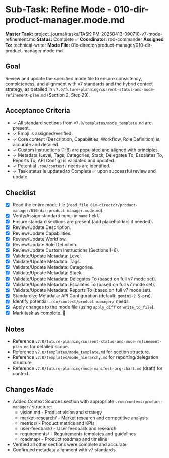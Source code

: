 # Sub-Task: Refine Mode - 010-dir-product-manager.mode.md

**Master Task:** project_journal/tasks/TASK-PM-20250413-090710-v7-mode-refinement.md
**Status:** Complete ✅
**Coordinator:** roo-commander
**Assigned To:** technical-writer
**Mode File:** 01x-director/product-manager/010-dir-product-manager.mode.md

## Goal
Review and update the specified mode file to ensure consistency, completeness, and alignment with v7 standards and the hybrid context strategy, as detailed in `v7.0/future-planning/current-status-and-mode-refinement-plan.md` (Section 2, Step 29).

## Acceptance Criteria
- ✓ All standard sections from `v7.0/templates/mode_template.md` are present.
- ✓ Emoji is assigned/verified.
- ✓ Core content (Description, Capabilities, Workflow, Role Definition) is accurate and detailed.
- ✓ Custom Instructions (1-6) are populated and aligned with principles.
- ✓ Metadata (Level, Tags, Categories, Stack, Delegates To, Escalates To, Reports To, API Config) is validated and updated.
- ✓ Potential `.roo/context/` needs are identified.
- ✓ Task status is updated to Complete ✅ upon successful review and update.

## Checklist
- [x] Read the entire mode file (`read_file 01x-director/product-manager/010-dir-product-manager.mode.md`).
- [x] Verify/Assign standard emoji in `name` field.
- [x] Ensure standard sections are present (add placeholders if needed).
- [x] Review/Update Description.
- [x] Review/Update Capabilities.
- [x] Review/Update Workflow.
- [x] Review/Update Role Definition.
- [x] Review/Update Custom Instructions (Sections 1-6).
- [x] Validate/Update Metadata: Level.
- [x] Validate/Update Metadata: Tags.
- [x] Validate/Update Metadata: Categories.
- [x] Validate/Update Metadata: Stack.
- [x] Validate/Update Metadata: Delegates To (based on full v7 mode set).
- [x] Validate/Update Metadata: Escalates To (based on full v7 mode set).
- [x] Validate/Update Metadata: Reports To (based on full v7 mode set).
- [x] Standardize Metadata: API Configuration (default: `gemini-2.5-pro`).
- [x] Identify potential `.roo/context/product-manager/` needs.
- [x] Apply changes to the mode file (using `apply_diff` or `write_to_file`).
- [x] Mark task as complete. 📣

## Notes
*   Reference `v7.0/future-planning/current-status-and-mode-refinement-plan.md` for detailed scope.
*   Reference `v7.0/templates/mode_template.md` for section structure.
*   Reference `v7.0/templates/mode_hierarchy.md` for reporting/delegation structure.
*   Reference `v7.0/future-planning/mode-manifest-org-chart.md` (draft) for context.

## Changes Made
- Added Context Sources section with appropriate `.roo/context/product-manager/` structure:
  * vision.md - Product vision and strategy
  * market-research/ - Market research and competitive analysis
  * metrics/ - Product metrics and KPIs
  * user-feedback/ - User feedback and research
  * requirements/ - Requirements templates and guidelines
  * roadmap/ - Product roadmap and timeline
- Verified all other sections were complete and accurate
- Confirmed metadata alignment with v7 standards